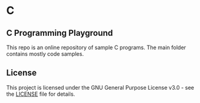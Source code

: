 # C

## C Programming Playground
This repo is an online repository of sample C programs. The main folder contains mostly
code samples.

## License
This project is licensed under the GNU General Purpose License v3.0 - see the
[LICENSE](https://github.com/dmr-git/c/blob/main/LICENSE) file for details.
